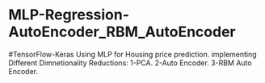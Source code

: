 # MLP-Regression-AutoEncoder_RBM_AutoEncoder
#TensorFlow-Keras
Using MLP for Housing price prediction.
implementing Different Dimnetionality Reductions:
1-PCA. 
2-Auto Encoder. 
3-RBM Auto Encoder.
